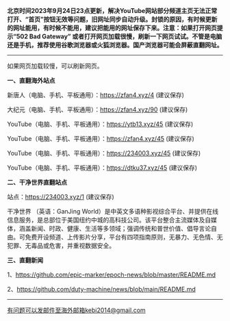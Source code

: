 **北京时间2023年9月24日23点更新，解决YouTube网站部分频道主页无法正常打开、“首页”按钮无效等问题，旧网址同步自动升级。封锁的原因，有时候更新的网址能用，有时候不能用，建议把能用的网址保存下来。注意：如果打开网页提示“502 Bad Gateway” 或者打开网页加载很慢，刷新一下网页试试。不管是电脑还是手机，推荐使用谷歌浏览器或火狐浏览器。国产浏览器可能会屏蔽直翻网址。**

***

如果网页加载较慢，可以刷新网页。

**一、直翻海外站点**

新唐人（电脑、手机、平板通用）：https://zfan4.xyz/4 (建议保存)

大纪元（电脑、手机、平板通用）：https://zfan4.xyz/90 (建议保存)

YouTube（电脑、手机、平板通用）：https://ytb13.xyz/45 (建议保存)

YouTube（电脑、手机、平板通用）：https://zfan4.xyz/45 (建议保存)

YouTube（电脑、手机、平板通用）：https://234003.xyz/45 (建议保存)

YouTube（电脑、手机、平板通用）：https://dtku37.xyz/45 (建议保存)

**二、干净世界直翻站点**

站点：https://234003.xyz/1 (建议保存)

干净世界 （英语：GanJing World）是中英文多语种影视综合平台、并提供在线信息服务，是总部位于美国纽约中城的高科技公司。该平台整合主流媒体及自媒体，涵盖新闻、时政、健康、生活等多领域；强调传统和普世价值、倡导言论自由。可免费开设频道、上传影片分享，平台有四项指南原则，无暴力、无色情、无犯罪、无毒品或危害，并重视数据安全。


**三、直翻新闻**

1、https://github.com/epic-marker/epoch-news/blob/master/README.md

2、https://github.com/duty-machine/news/blob/main/README.md

***


有问题可以发邮件至海外邮箱kebi2014@gmail.com